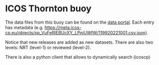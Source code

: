 # ICOS Thornton buoy
The data files from this buoy can be found on the [data portal](https://data.icos-cp.eu/portal/#%7B%22filterCategories%22%3A%7B%22project%22%3A%5B%22icos%22%5D%2C%22level%22%3A%5B1%2C2%5D%2C%22stationclass%22%3A%5B%22ICOS%22%5D%2C%22station%22%3A%5B%22iOS_1199%22%5D%7D%7D).
Each entry has metadata (e.g. https://meta.icos-cp.eu/objects/sp_VuFeRlEBUcXY_LPniUWfW/119920221001.csv.json).

Notice that new releases are added as new datasets. There are also two levels: NRT (level-1) or reviewed (level-2).

There is also a python client that allows to dynamically search (icoscp)